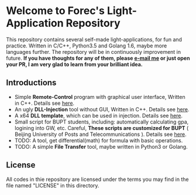 # Welcome to Forec's Light-Application Repository
This repository contains several self-made light-applications, for fun and practice. Written in C/C++, Python3.5 and Golang 1.6, maybe more languages further. The repository will be in continuously improvement in future. **If you have thoughts for any of them, please [e-mail me](mailto:forec@bupt.edu.cn) or just open your PR, I am very glad to learn from your brilliant idea.**

## Introductions
* Simple **Remote-Control** program with graphical user interface, Written in C++. Details see [here](/remote-control).
* An ugly **DLL-Injection** tool without GUI, Written in C++. Details see [here](/inject).
* A x64 **DLL template**, which can be used in injection. Details see [here](/injectDLL).
* Small script for BUPT students, including: automatically calculating gpa, logining into GW, etc. Careful, **These scripts are customized for BUPT** ( Beijing University of Posts and Telecommunications ). Details see [here](/scripts-for-bupt).
* TODO: A tool, get differential(math) for formula with basic operations.
* TODO: A simple **File Transfer** tool, maybe written in Python3 or Golang.


## License
All codes in thie repository are licensed under the terms you may find in the file named "LICENSE" in this directory.